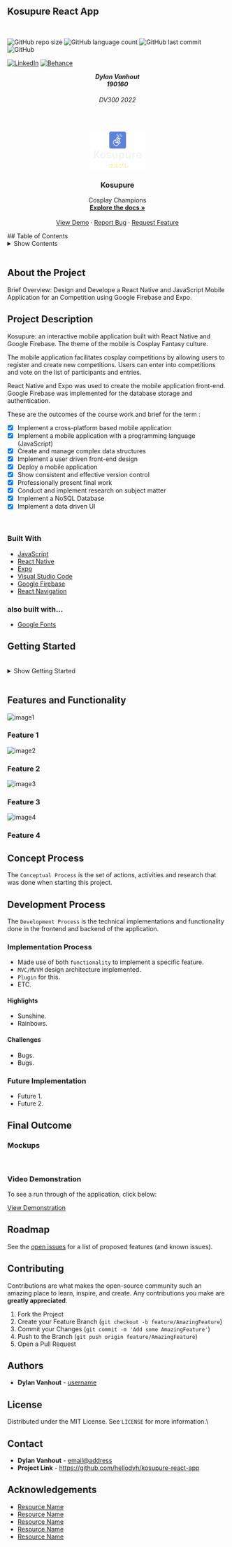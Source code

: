 ## Kosupure React App
<!-- REPLACE ALL THE [USERNAME] TEXT WITH YOUR GITHUB PROFILE NAME & THE [PROJECTNAME] WITH THE NAME OF YOUR GITHUB PROJECT -->
<!-- Repository Information & Links-->
<br />

![GitHub repo size](https://img.shields.io/github/repo-size/hellodvh/kosupure-react-app?color=69f0ae&style=for-the-badge)
![GitHub language count](https://img.shields.io/github/languages/count/hellodvh/kosupure-react-app?color=69f0ae&logoColor=ffa01c&style=for-the-badge)
![GitHub last commit](https://img.shields.io/github/last-commit/hellodvh/kosupure-react-app?color=69f0ae&style=for-the-badge)
![GitHub](https://img.shields.io/github/license/hellodvh/kosupure-react-app?color=69f0ae&label=LICENSE&style=for-the-badge)
<br/>
<!-- Refer to https://shields.io/ for more information and options about the shield links at the top of the ReadMe file -->
[![LinkedIn][linkedin-shield]][linkedin-url]
[![Behance][behance-shield]][behance-url]
<!-- [![Instagram][instagram-shield]][instagram-url] -->

[linkedin-shield]: https://img.shields.io/badge/-LinkedIn-black.svg?style=flat-square&logo=linkedin&colorB=555
[linkedin-url]: https://www.linkedin.com/in/dylanvanhout.1/
<!-- [instagram-shield]: https://img.shields.io/badge/-Instagram-black.svg?style=flat-square&logo=instagram&colorB=555 -->
<!-- [instagram-url]: https://www.instagram.com/instagram_handle/ -->
[behance-shield]: https://img.shields.io/badge/-Behance-black.svg?style=flat-square&logo=behance&colorB=555
[behance-url]: https://www.behance.net/dylanvanhout/

<!-- HEADER SECTION -->
<h5 align="center" style="padding:0;margin:0;">Dylan Vanhout</h5>
<h5 align="center" style="padding:0;margin:0;">190160</h5>
<h6 align="center">DV300 2022</h6>
</br>
<p align="center">

  <a href="https://github.com/hellodvh/kosupure-react-app">
    <img src="Screenshots/logo.png" alt="Logo" width="125">
  </a>
  
  <h3 align="center">Kosupure</h3>

  <p align="center">
    Cosplay Champions <br>
      <a href="https://github.com/hellodvh/kosupure-react-app"><strong>Explore the docs »</strong></a>
   <br />
   <br />
   <a href="path/to/demonstration/video">View Demo</a>
    ·
    <a href="https://github.com/hellodvh/kosupure-react-app/issues">Report Bug</a>
    ·
    <a href="https://github.com/hellodvh/kosupure-react-app/issues">Request Feature</a>
</p>
<!-- TABLE OF CONTENTS -->
## Table of Contents
<details>
  <summary>Show Contents</summary>

- [Kosupure React App](#kosupure-react-app)
- [Table of Contents](#table-of-contents)
- [About the Project](#about-the-project)
- [Project Description](#project-description)
  - [Built With](#built-with)
  - [also built with...](#also-built-with)
- [Getting Started](#getting-started)
  - [Prerequisites](#prerequisites)
  - [How to install](#how-to-install)
  - [Installation](#installation)
- [Features and Functionality](#features-and-functionality)
  - [Feature 1](#feature-1)
  - [Feature 2](#feature-2)
  - [Feature 3](#feature-3)
  - [Feature 4](#feature-4)
- [Concept Process](#concept-process)
- [Development Process](#development-process)
  - [Implementation Process](#implementation-process)
    - [Highlights](#highlights)
    - [Challenges](#challenges)
  - [Future Implementation](#future-implementation)
- [Final Outcome](#final-outcome)
  - [Mockups](#mockups)
  - [Video Demonstration](#video-demonstration)
- [Roadmap](#roadmap)
- [Contributing](#contributing)
- [Authors](#authors)
- [License](#license)
- [Contact](#contact)
- [Acknowledgements](#acknowledgements)

</details>

</br>

<!--PROJECT DESCRIPTION-->
## About the Project
Brief Overview: Design and Develope a React Native and JavaScript Mobile Application for an Competition using Google Firebase and Expo.
<!-- header image of project -->

## Project Description

Kosupure: an interactive mobile application built with React Native and Google Firebase. The theme of the mobile is Cosplay Fantasy culture.

The mobile application facilitates cosplay competitions by allowing users to register and create new competitions. Users can enter into competitions and vote on the list of participants and entries.

React Native and Expo was used to create the mobile application front-end. Google Firebase was implemented for the database storage and authentication.

These are the outcomes of the course work and brief for the term : 

 - [x] Implement a cross-platform based mobile application
 - [x] Implement a mobile application with a programming language (JavaScript)
 - [x] Create and manage complex data structures
 - [x] Implement a user driven front-end design
 - [x] Deploy a mobile application
 - [x] Show consistent and effective version control
 - [x] Professionally present final work
 - [x] Conduct and implement research on subject matter
 - [x] Implement a NoSQL Database
 - [X] Implement a data driven UI

</br>

### Built With

* [JavaScript](https://developer.mozilla.org/en-US/docs/Web/JavaScript)
* [React Native](https://reactnative.dev/docs/getting-started)
* [Expo](https://docs.expo.dev/)
* [Visual Studio Code](https://code.visualstudio.com/docs)
* [Google Firebase](https://firebase.google.com/docs)
* [React Navigation](https://reactnavigation.org/docs/getting-started)

### also built with...
* [Google Fonts](https://fonts.google.com/)

<!-- GETTING STARTED -->
<!-- Make sure to add appropriate information about what prerequesite technologies the user would need and also the steps to install your project on their own mashines -->
## Getting Started

</br>
<details>
  <summary>Show Getting Started</summary>
</br>

The following instructions will get you a copy of the project up and running on your local machine for development and testing purposes.

### Prerequisites

Ensure that you have the latest version of [Node.js](https://nodejs.org/en/),[Visual Studio 2022](https://visualstudio.microsoft.com/downloads/), [Yarn](https://yarnpkg.com/), installed on your machine. The [Expo](https://docs.expo.dev/) toolchain will also be required.

### How to install

### Installation
Here are a couple of ways to clone this repo:

1. Visual Studio Code </br>

`Visual Studio` -> `File` -> `Clone Repository` -> `Git`
Enter the Git repository URL into the URL field and press the `Clone` button.
  ```sh 
  https://github.com/hellodvh/kosupure-react-app.git
  ``` 

2. Clone Repository </br>
Run the following in the command-line to clone the project:
   ```sh
   git clone https://github.com/username/projectname.git
   ```
    Open `Software` and select `File | Open...` from the menu. Select cloned directory and press `Open` button

3. Install Dependencies </br>
Run the following in the command-line to install all the required dependencies:
   ``` npm install ```
   ``` yarn install ```

4. Create a new Firebase Application in the Firebase Console and edit the `firebase.config.js` file:
 ```js const firebaseConfig = {
    apiKey: "your-api-key",
    authDomain: "your-auth-domain",
    projectId: "your-project-id",
    storageBucket: "your-storage-bucket",
    messagingSenderId: "your-messaging-sender-id",
    appId: "your-app-id",
    };
```

5.  Build and Run:
   ``` expo start ```



</details>
</br>


<!-- FEATURES AND FUNCTIONALITY-->
<!-- You can add the links to all of your imagery at the bottom of the file as references -->
## Features and Functionality

![image1][image1]
### Feature 1

![image2][image2]
### Feature 2

![image3][image3]
### Feature 3

![image4][image4]
### Feature 4

<!-- ![image5][image5] -->


<!-- CONCEPT PROCESS -->
<!-- Briefly explain your concept ideation process -->
## Concept Process

The `Conceptual Process` is the set of actions, activities and research that was done when starting this project.

<!-- ### Ideation

![image5][image5]
<br>
![image6][image6] -->

<!-- ### Wireframes

![image7][image7] -->

<!-- ### User-flow

![image8][image8] -->

<!-- DEVELOPMENT PROCESS -->
## Development Process

The `Development Process` is the technical implementations and functionality done in the frontend and backend of the application.

### Implementation Process
<!-- stipulate all of the functionality you included in the project -->

* Made use of both `functionality` to implement a specific feature.
* `MVC/MVVM` design architecture implemented.
* `Plugin` for this.
* ETC.

#### Highlights
<!-- stipulated the highlight you experienced with the project -->
* Sunshine.
* Rainbows.

#### Challenges
<!-- stipulated the challenges you faced with the project and why you think you faced it or how you think you'll solve it (if not solved) -->
* Bugs.
* Bugs.

<!-- ### Reviews & Testing -->
<!-- stipulate how you've conducted testing in the form of peer reviews, feedback and also functionality testing, like unit tests (if applicable) -->

<!-- #### Feedback from Reviews

`Peer Reviews` were conducted by my fellow students and lecturer. The following feedback I found useful:

* Feedback one.
* Feedback two. -->

<!-- #### Unit Tests -->

<!-- `Unit Tests` were conducted to establish working functionality. Here are all the tests that were ran:

* Test 1 of this functionality
* Test 2 of this functionality -->

### Future Implementation
<!-- stipulate functionality and improvements that can be implemented in the future. -->

* Future 1.
* Future 2.

<!-- MOCKUPS -->
## Final Outcome

### Mockups

<!-- ![image9][image9] -->
<br>
<!-- ![image10][image10] -->

<!-- VIDEO DEMONSTRATION -->
### Video Demonstration

To see a run through of the application, click below:

[View Demonstration](path/to/video/demonstration)

<!-- ROADMAP -->
## Roadmap

See the [open issues](https://github.com/username/projectname/issues) for a list of proposed features (and known issues).

<!-- CONTRIBUTING -->
## Contributing

Contributions are what makes the open-source community such an amazing place to learn, inspire, and create. Any contributions you make are **greatly appreciated**.

1. Fork the Project
2. Create your Feature Branch (`git checkout -b feature/AmazingFeature`)
3. Commit your Changes (`git commit -m 'Add some AmazingFeature'`)
4. Push to the Branch (`git push origin feature/AmazingFeature`)
5. Open a Pull Request

<!-- AUTHORS -->
## Authors

* **Dylan Vanhout** - [username](https://github.com/hellodvh)

<!-- LICENSE -->
## License

Distributed under the MIT License. See `LICENSE` for more information.\

<!-- LICENSE -->
## Contact

* **Dylan Vanhout** - [email@address](mailto:190160@virtualwindow.co.za) 
* **Project Link** - https://github.com/hellodvh/kosupure-react-app

<!-- ACKNOWLEDGEMENTS -->
## Acknowledgements
<!-- all resources that you used and Acknowledgements here -->
* [Resource Name](path/to/resource)
* [Resource Name](path/to/resource)
* [Resource Name](path/to/resource)
* [Resource Name](path/to/resource)
* [Resource Name](path/to/resource)


<!-- MARKDOWN LINKS & IMAGES -->
[image1]: /Screenshots/image1.png
[image2]: /Screenshots/image2.png
[image3]: /Screenshots/image3.png
[image4]: /Screenshots/image4.png
[image5]: /path/to/image.png
[image6]: /path/to/image.png
[image7]: /path/to/image.png
[image8]: /path/to/image.png
[image9]: /path/to/image.png
[image10]: /path/to/image.png


<!-- Refer to https://shields.io/ for more information and options about the shield links at the top of the ReadMe file -->
[linkedin-shield]: https://img.shields.io/badge/-LinkedIn-black.svg?style=flat-square&logo=linkedin&colorB=555
[linkedin-url]: https://www.linkedin.com/in/nameonlinkedin/
[instagram-shield]: https://img.shields.io/badge/-Instagram-black.svg?style=flat-square&logo=instagram&colorB=555
[instagram-url]: https://www.instagram.com/instagram_handle/
[behance-shield]: https://img.shields.io/badge/-Behance-black.svg?style=flat-square&logo=behance&colorB=555
[behance-url]: https://www.behance.net/name-on-behance/
